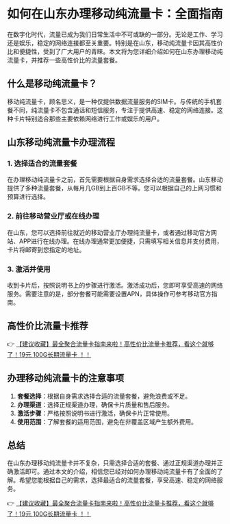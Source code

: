 # 如何在山东办理移动纯流量卡：全面指南

在数字化时代，流量已成为我们日常生活中不可或缺的一部分。无论是工作、学习还是娱乐，稳定的网络连接都至关重要。特别是在山东，移动纯流量卡因其高性价比和便捷性，受到了广大用户的青睐。本文将为您详细介绍如何在山东办理移动纯流量卡，并推荐一些高性价比的流量套餐。

## 什么是移动纯流量卡？

移动纯流量卡，顾名思义，是一种仅提供数据流量服务的SIM卡。与传统的手机套餐不同，纯流量卡不包含通话和短信服务，专注于提供高速、稳定的网络连接。这种卡片特别适合那些主要依赖网络进行工作或娱乐的用户。

## 山东移动纯流量卡办理流程

### 1. 选择适合的流量套餐

在办理移动纯流量卡之前，首先需要根据自身需求选择合适的流量套餐。山东移动提供了多种流量套餐，从每月几GB到上百GB不等。您可以根据自己的上网习惯和预算进行选择。

### 2. 前往移动营业厅或在线办理

在山东，您可以选择前往就近的移动营业厅办理纯流量卡，或者通过移动官方网站、APP进行在线办理。在线办理通常更加便捷，只需填写相关信息并支付费用，卡片将邮寄到您指定的地址。

### 3. 激活并使用

收到卡片后，按照说明书上的步骤进行激活。激活成功后，您即可享受高速的网络服务。需要注意的是，部分套餐可能需要设置APN，具体操作可参考移动官方指南。

## 高性价比流量卡推荐

👉 [【建议收藏】最全聚合流量卡指南来啦！高性价比流量卡推荐，看这个就够了！19元 100G长期流量卡 ！！](https://bit.ly/Liuliangka)

## 办理移动纯流量卡的注意事项

1. **套餐选择**：根据自身需求选择合适的流量套餐，避免浪费或不足。
2. **办理渠道**：选择正规渠道办理，确保卡片质量和售后服务。
3. **激活步骤**：严格按照说明书进行激活，确保卡片正常使用。
4. **使用范围**：了解套餐的适用范围，避免在非覆盖区域产生额外费用。

## 总结

在山东办理移动纯流量卡并不复杂，只需选择合适的套餐、通过正规渠道办理并正确激活即可。通过本文的介绍，相信您已经对如何办理移动纯流量卡有了全面的了解。希望您能根据自己的需求，选择最适合的流量套餐，享受高速、稳定的网络服务。

👉 [【建议收藏】最全聚合流量卡指南来啦！高性价比流量卡推荐，看这个就够了！19元 100G长期流量卡 ！！](https://bit.ly/Liuliangka)
